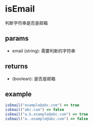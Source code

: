 # isEmail

判断字符串是否是邮箱

## params

-   email (string): 需要判断的字符串

## returns

-   (boolean): 是否是邮箱

## example

```js
isEmail("example@abc.com") => true
isEmail("abc.com") => false
isEmail("a.b.example@abc.com") => true
isEmail("a..example@abc.com") => false
```

